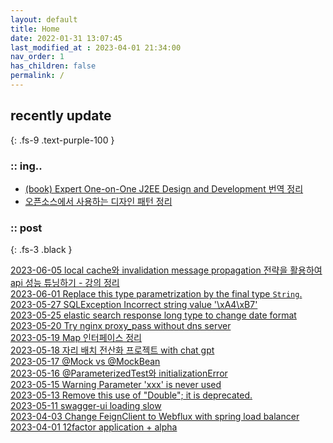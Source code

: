 ```yaml
---
layout: default
title: Home
date: 2022-01-31 13:07:45
last_modified_at : 2023-04-01 21:34:00
nav_order: 1
has_children: false
permalink: /
---
```

 
## recently update
{: .fs-9 .text-purple-100 }

### :: ing..

- [(book) Expert One-on-One J2EE Design and Development 번역 정리](./docs/clipping/java/j2EE_design_and_development.md)  
- [오픈소스에서 사용하는 디자인 패턴 정리](./docs/patterns/opensourcepatterns.md)  

### :: post

{: .fs-3 .black }

[2023-06-05 local cache와 invalidation message propagation 전략을 활용하여 api 성능 튜닝하기 - 강의 정리](./docs/mooc/youtube/localcache_imdg.md)  
[2023-06-01 Replace this type parametrization by the final type `String`.](./docs/quality/sonarqube/S4968.md)  
[2023-05-27 SQLException Incorrect string value '\xA4\xB7'](./docs/errors/jpaSystemException_1.md)  
[2023-05-25 elastic search response long type to change date format](./docs/msa/elastic-search/elasticsearch_script.md)  
[2023-05-20 Try nginx proxy_pass without dns server](./docs/msa/nginx/try_nginx_proxy_pass_without_dns_server.md)  
[2023-05-19 Map 인터페이스 정리](./docs/language/java/map_interface.md)  
[2023-05-18 자리 배치 전산화 프로젝트 with chat gpt](./docs/sub-projects/office_seat_with_chatgpt.md)  
[2023-05-17 @Mock vs @MockBean](./docs/language/java/mock_mockBean.md)  
[2023-05-16 @ParameterizedTest와 initializationError](./docs/language/java/parameterizedTest_initializationError.md)  
[2023-05-15 Warning Parameter 'xxx' is never used](./docs/quality/sonarqube/warning_parameter.md)  
[2023-05-13 Remove this use of "Double"; it is deprecated.](./docs/quality/sonarqube/S1874.md)  
[2023-05-11 swagger-ui loading slow](./docs/etc/swagger-ui_loading_slow.md)  
[2023-04-03 Change FeignClient to Webflux with spring load balancer](./docs/msa/feign/change_feignClient2webflux_with_scl.md)  
[2023-04-01 12factor application + alpha](./docs/clipping/msa/12factors.md)  


